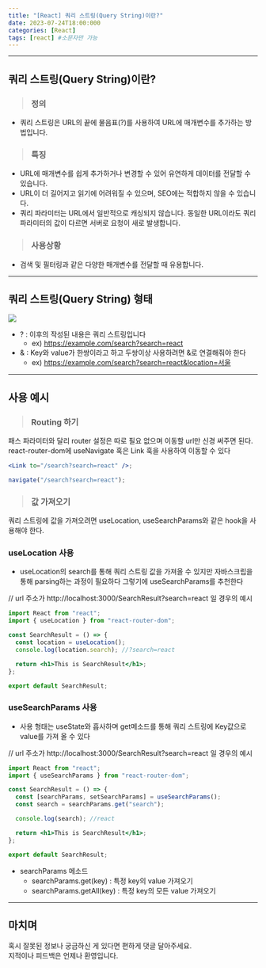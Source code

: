 ```yaml
---
title: "[React] 쿼리 스트링(Query String)이란?"
date: 2023-07-24T18:00:000
categories: [React]
tags: [react] #소문자만 가능
---
```


---

## <b>쿼리 스트링(Query String)이란?</b>

<h3><blockquote>정의
</blockquote></h3>

- 쿼리 스트링은 URL의 끝에 물음표(?)를 사용하여 URL에 매개변수를 추가하는 방법입니다.

<h3><blockquote>특징
</blockquote></h3>

- URL에 매개변수를 쉽게 추가하거나 변경할 수 있어 유연하게 데이터를 전달할 수 있습니다.
- URL이 더 길어지고 읽기에 어려워질 수 있으며, SEO에는 적합하지 않을 수 있습니다.
- 쿼리 파라미터는 URL에서 일반적으로 캐싱되지 않습니다. 동일한 URL이라도 쿼리 파라미터의 값이 다르면 서버로 요청이 새로 발생합니다.

<h3><blockquote>사용상황
</blockquote></h3>

- 검색 및 필터링과 같은 다양한 매개변수를 전달할 때 유용합니다.

---

## <b>쿼리 스트링(Query String) 형태</b>

<img src="https://github.com/TWOGATH3R/twogather-web-frontend/assets/88264006/235e794f-72de-4bdb-8271-a314519f6648">

- ? : 이후의 작성된 내용은 쿼리 스트링입니다
  - ex) https://example.com/search?search=react
- & : Key와 value가 한쌍이라고 하고 두쌍이상 사용하려면 &로 연결해줘야 한다
  - ex) https://example.com/search?search=react&location=서울

---

## <b>사용 예시</b>

<h3><blockquote>Routing 하기
</blockquote></h3>

패스 파라미터와 달리 router 설정은 따로 필요 없으며 이동할 url만 신경 써주면 된다.<br/>
react-router-dom에 useNavigate 혹은 Link 훅을 사용하여 이동할 수 있다

```jsx
<Link to="/search?search=react" />;

navigate("/search?search=react");
```

<h3><blockquote>값 가져오기
</blockquote></h3>

쿼리 스트링에 값을 가져오려면 useLocation, useSearchParams와 같은 hook을 사용해야 한다.

### useLocation 사용

- useLocation의 search를 통해 쿼리 스트링 값을 가져올 수 있지만 자바스크립을 통해 parsing하는 과정이 필요하다 그렇기에 useSearchParams를 추천한다

// url 주소가 http://localhost:3000/SearchResult?search=react 일 경우의 예시

```jsx
import React from "react";
import { useLocation } from "react-router-dom";

const SearchResult = () => {
  const location = useLocation();
  console.log(location.search); //?search=react

  return <h1>This is SearchResult</h1>;
};

export default SearchResult;
```

### useSearchParams 사용

- 사용 형태는 useState와 흡사하며 get메소드를 통해 쿼리 스트링에 Key값으로 value를 가져 올 수 있다

// url 주소가 http://localhost:3000/SearchResult?search=react 일 경우의 예시

```jsx
import React from "react";
import { useSearchParams } from "react-router-dom";

const SearchResult = () => {
  const [searchParams, setSearchParams] = useSearchParams();
  const search = searchParams.get("search");

  console.log(search); //react

  return <h1>This is SearchResult</h1>;
};

export default SearchResult;
```

- searchParams 메소드
  - searchParams.get(key) : 특정 key의 value 가져오기
  - searchParams.getAll(key) : 특정 key의 모든 value 가져오기

---

## <b>마치며</b>

<P>혹시 잘못된 정보나 궁금하신 게 있다면 편하게 댓글 달아주세요.<br/>
지적이나 피드백은 언제나 환영입니다.</p>
